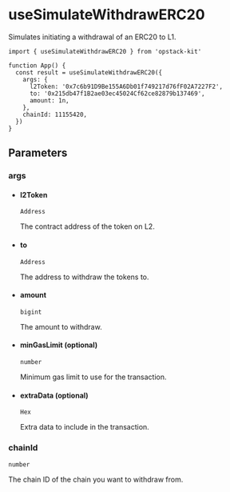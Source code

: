 # useSimulateWithdrawERC20

Simulates initiating a withdrawal of an ERC20 to L1.

```tsx [example.tsx]
import { useSimulateWithdrawERC20 } from 'opstack-kit'

function App() {
  const result = useSimulateWithdrawERC20({
    args: {
      l2Token: '0x7c6b91D9Be155A6Db01f749217d76fF02A7227F2',
      to: '0x215db47f1B2ae03ec45024Cf62ce82879b137469',
      amount: 1n,
    },
    chainId: 11155420,
  })
}
```

## Parameters

### args

- #### l2Token
  `Address`

  The contract address of the token on L2.

- #### to
  `Address`

  The address to withdraw the tokens to.

- #### amount
  `bigint`

  The amount to withdraw.

- #### minGasLimit (optional)
  `number`

  Minimum gas limit to use for the transaction.

- #### extraData (optional)
  `Hex`

  Extra data to include in the transaction.

### chainId

`number`

The chain ID of the chain you want to withdraw from.